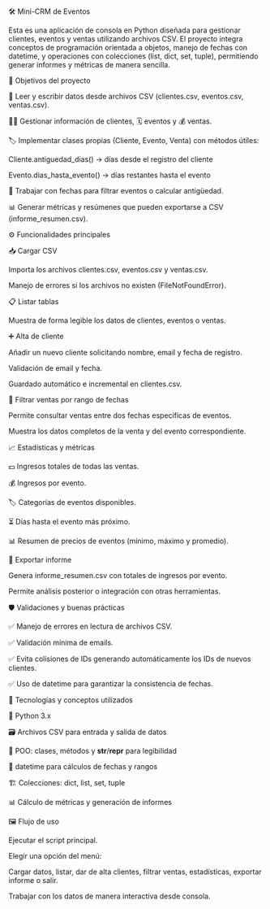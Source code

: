 🛠️ Mini-CRM de Eventos

Esta es una aplicación de consola en Python diseñada para gestionar clientes, eventos y ventas utilizando archivos CSV. El proyecto integra conceptos de programación orientada a objetos, manejo de fechas con datetime, y operaciones con colecciones (list, dict, set, tuple), permitiendo generar informes y métricas de manera sencilla.

🎯 Objetivos del proyecto

📂 Leer y escribir datos desde archivos CSV (clientes.csv, eventos.csv, ventas.csv).

🧑‍💼 Gestionar información de clientes, 🗓️ eventos y 💰 ventas.

🏷️ Implementar clases propias (Cliente, Evento, Venta) con métodos útiles:

Cliente.antiguedad_dias() → días desde el registro del cliente

Evento.dias_hasta_evento() → días restantes hasta el evento

📅 Trabajar con fechas para filtrar eventos o calcular antigüedad.

📊 Generar métricas y resúmenes que pueden exportarse a CSV (informe_resumen.csv).

⚙️ Funcionalidades principales

📥 Cargar CSV

Importa los archivos clientes.csv, eventos.csv y ventas.csv.

Manejo de errores si los archivos no existen (FileNotFoundError).

📋 Listar tablas

Muestra de forma legible los datos de clientes, eventos o ventas.

➕ Alta de cliente

Añadir un nuevo cliente solicitando nombre, email y fecha de registro.

Validación de email y fecha.

Guardado automático e incremental en clientes.csv.

📆 Filtrar ventas por rango de fechas

Permite consultar ventas entre dos fechas específicas de eventos.

Muestra los datos completos de la venta y del evento correspondiente.

📈 Estadísticas y métricas

💵 Ingresos totales de todas las ventas.

💰 Ingresos por evento.

🏷️ Categorías de eventos disponibles.

⏳ Días hasta el evento más próximo.

📊 Resumen de precios de eventos (mínimo, máximo y promedio).

📝 Exportar informe

Genera informe_resumen.csv con totales de ingresos por evento.

Permite análisis posterior o integración con otras herramientas.

🛡️ Validaciones y buenas prácticas

✅ Manejo de errores en lectura de archivos CSV.

✅ Validación mínima de emails.

✅ Evita colisiones de IDs generando automáticamente los IDs de nuevos clientes.

✅ Uso de datetime para garantizar la consistencia de fechas.

🚀 Tecnologías y conceptos utilizados

🐍 Python 3.x

🗃️ Archivos CSV para entrada y salida de datos

🧩 POO: clases, métodos y __str__/__repr__ para legibilidad

📅 datetime para cálculos de fechas y rangos

🏗️ Colecciones: dict, list, set, tuple

📊 Cálculo de métricas y generación de informes

🖼️ Flujo de uso

Ejecutar el script principal.

Elegir una opción del menú:

Cargar datos, listar, dar de alta clientes, filtrar ventas, estadísticas, exportar informe o salir.

Trabajar con los datos de manera interactiva desde consola.
